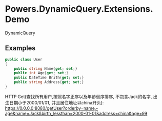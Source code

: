 ﻿# Powers.DynamicQuery.Extensions.Demo
 DynamicQuery

## Examples
```csharp
public class User
{
	public string Name{get; set;}
	public int Age{get; set;}
	public DateTime Brith{get; set;}
	public string Address{get; set;}
}
```

HTTP Get(查找所有用户,按照名字正序以及年龄倒序排序, 不包含Jack的名字, 出生日期小于2000/01/01, 并且居住地址以china开头):
https://0.0.0.0:8080/getUser?orderby=name,-age&name=Jack&birth_lessthan=2000-01-01&address=china&age=99